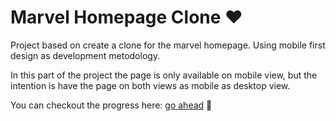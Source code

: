 # Marvel Homepage Clone ❤️

Project based on create a clone for the marvel homepage. Using mobile first design as development metodology. 

In this part of the project the page is only available on mobile view, but the intention is have the page on both views as mobile as desktop view.

You can checkout the progress here: [go ahead](https://doug9507.github.io/marvel-home-page/) 🚀

